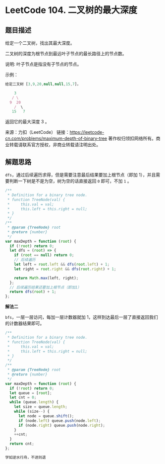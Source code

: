# LeetCode 104. 二叉树的最大深度

## 题目描述

给定一个二叉树，找出其最大深度。

二叉树的深度为根节点到最远叶子节点的最长路径上的节点数。

说明: 叶子节点是指没有子节点的节点。

示例：

```javascript
给定二叉树 [3,9,20,null,null,15,7]，

    3
   / \
  9  20
    /  \
   15   7
```

返回它的最大深度 3 。

来源：力扣（LeetCode）
链接：https://leetcode-cn.com/problems/maximum-depth-of-binary-tree
著作权归领扣网络所有。商业转载请联系官方授权，非商业转载请注明出处。

## 解题思路

`dfs`，通过后续遍历求得，但是需要注意最后结果要加上根节点（即加 1），并且需要判断一下树是不是为空，树为空的话直接返回 `0` 即可，不加 `1` 。

```javascript
/**
 * Definition for a binary tree node.
 * function TreeNode(val) {
 *     this.val = val;
 *     this.left = this.right = null;
 * }
 */
/**
 * @param {TreeNode} root
 * @return {number}
 */
var maxDepth = function (root) {
  if (!root) return 0;
  let dfs = (root) => {
    if (root == null) return 0;
    // 后续遍历
    let left = root.left && dfs(root.left) + 1;
    let right = root.right && dfs(root.right) + 1;

    return Math.max(left, right);
  };
  // 后续遍历结果还要加上根节点（即加1）
  return dfs(root) + 1;
};
```

**解法二**

`bfs`，一层一层访问，每加一层计数器就加 1，这样到达最后一层了直接返回我们的计数器结果即可。

```javascript
/**
 * Definition for a binary tree node.
 * function TreeNode(val) {
 *     this.val = val;
 *     this.left = this.right = null;
 * }
 */
/**
 * @param {TreeNode} root
 * @return {number}
 */
var maxDepth = function (root) {
  if (!root) return 0;
  let queue = [root];
  let cnt = 0;
  while (queue.length) {
    let size = queue.length;
    while (size--) {
      let node = queue.shift();
      if (node.left) queue.push(node.left);
      if (node.right) queue.push(node.right);
    }
    ++cnt;
  }
  return cnt;
};
```

```javascript
学如逆水行舟，不进则退
```
